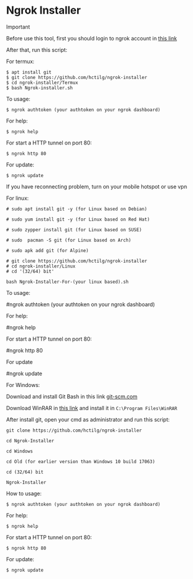 # Ngrok Installer

> [!IMPORTANT]  
> Before use this tool, first you should login to ngrok account in [this link](https://dashboard.ngrok.com/login)

After that, run this script:

For termux:

```
$ apt install git
$ git clone https://github.com/hctilg/ngrok-installer
$ cd ngrok-installer/Termux
$ bash Ngrok-installer.sh
```

To usage:

```
$ ngrok authtoken (your authtoken on your ngrok dashboard)
```

For help:

```
$ ngrok help
```

For start a HTTP tunnel on port 80:

```
$ ngrok http 80
```

For update:

```
$ ngrok update
```

If you have reconnecting problem, turn on your mobile hotspot or use vpn

For linux:

```
# sudo apt install git -y (for Linux based on Debian)

# sudo yum install git -y (for Linux based on Red Hat)

# sudo zypper install git (for Linux based on SUSE)

# sudo  pacman -S git (for Linux based on Arch)

# sudo apk add git (for Alpine)

# git clone https://github.com/hctilg/ngrok-installer
# cd ngrok-installer/Linux
# cd '(32/64) bit'

bash Ngrok-Installer-For-(your linux based).sh
```

To usage:

#ngrok authtoken (your authtoken on your ngrok dashboard)

For help:

#ngrok help

For start a HTTP tunnel on port 80:

#ngrok http 80

For update

#ngrok update

For Windows:

Download and install Git Bash in this link [git-scm.com](https://git-scm.com/)

Download WinRAR in [this link](https://www.win-rar.com/download.html) and install it in `C:\Program Files\WinRAR`

After install git, open your cmd as administrator and run this script:

```
git clone https://github.com/hctilg/ngrok-installer

cd Ngrok-Installer

cd Windows

cd Old (for earlier version than Windows 10 build 17063)

cd (32/64) bit

Ngrok-Installer
```

How to usage:

```
$ ngrok authtoken (your authtoken on your ngrok dashboard)
```

For help:

```
$ ngrok help
```

For start a HTTP tunnel on port 80:

```
$ ngrok http 80
```

For update:

```
$ ngrok update
```
